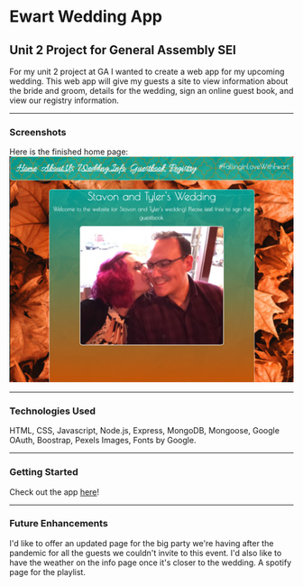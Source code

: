 # Ewart Wedding App
## Unit 2 Project for General Assembly SEI

For my unit 2 project at GA I wanted to create a web app for my upcoming wedding. This web app will give my guests a site to view information about the bride and groom, details for the wedding, sign an online guest book, and view our registry information.

-------------------------------

### Screenshots

Here is the finished home page:
![home](public/images/done1.png "home")

-------------------------------

### Technologies Used

HTML, CSS, Javascript, Node.js, Express, MongoDB, Mongoose, Google OAuth, Boostrap, Pexels Images, Fonts by Google.

-------------------------------

### Getting Started
Check out the app [here](https://ewart-wedding.herokuapp.com/)!

-------------------------------

### Future Enhancements

I'd like to offer an updated page for the big party we're having after the pandemic for all the guests we couldn't invite to this event.
I'd also like to have the weather on the info page once it's closer to the wedding.
A spotify page for the playlist.